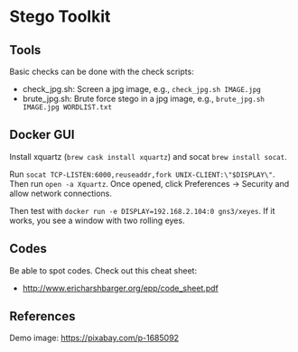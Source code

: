# Stego Toolkit

## Tools

Basic checks can be done with the check scripts:
- check_jpg.sh: Screen a jpg image, e.g., `check_jpg.sh IMAGE.jpg`
- brute_jpg.sh: Brute force stego in a jpg image, e.g., `brute_jpg.sh IMAGE.jpg WORDLIST.txt`

## Docker GUI

Install xquartz (`brew cask install xquartz`) and socat `brew install socat`.

Run `socat TCP-LISTEN:6000,reuseaddr,fork UNIX-CLIENT:\"$DISPLAY\"`.
Then run `open -a Xquartz`.
Once opened, click Preferences -> Security and allow network connections.

Then test with `docker run -e DISPLAY=192.168.2.104:0 gns3/xeyes`.
If it works, you see a window with two rolling eyes.


## Codes

Be able to spot codes. Check out this cheat sheet:
- http://www.ericharshbarger.org/epp/code_sheet.pdf


## References

Demo image: https://pixabay.com/p-1685092
